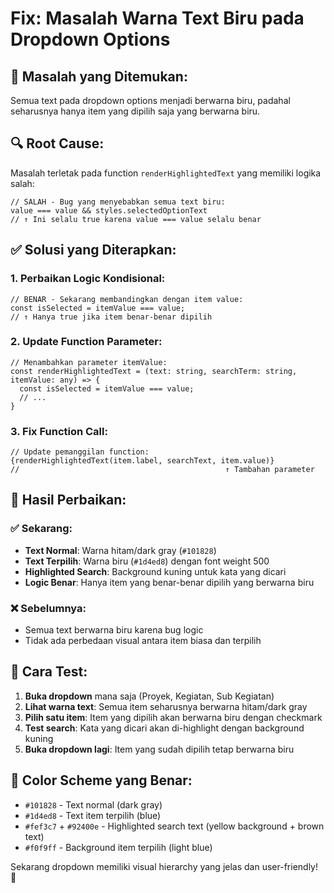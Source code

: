 # Fix: Masalah Warna Text Biru pada Dropdown Options

## 🐛 **Masalah yang Ditemukan:**
Semua text pada dropdown options menjadi berwarna biru, padahal seharusnya hanya item yang dipilih saja yang berwarna biru.

## 🔍 **Root Cause:**
Masalah terletak pada function `renderHighlightedText` yang memiliki logika salah:

```tsx
// SALAH - Bug yang menyebabkan semua text biru:
value === value && styles.selectedOptionText
// ↑ Ini selalu true karena value === value selalu benar
```

## ✅ **Solusi yang Diterapkan:**

### 1. **Perbaikan Logic Kondisional:**
```tsx
// BENAR - Sekarang membandingkan dengan item value:
const isSelected = itemValue === value;
// ↑ Hanya true jika item benar-benar dipilih
```

### 2. **Update Function Parameter:**
```tsx
// Menambahkan parameter itemValue:
const renderHighlightedText = (text: string, searchTerm: string, itemValue: any) => {
  const isSelected = itemValue === value;
  // ...
}
```

### 3. **Fix Function Call:**
```tsx
// Update pemanggilan function:
{renderHighlightedText(item.label, searchText, item.value)}
//                                              ↑ Tambahan parameter
```

## 🎨 **Hasil Perbaikan:**

### ✅ **Sekarang:**
- **Text Normal**: Warna hitam/dark gray (`#101828`)
- **Text Terpilih**: Warna biru (`#1d4ed8`) dengan font weight 500
- **Highlighted Search**: Background kuning untuk kata yang dicari
- **Logic Benar**: Hanya item yang benar-benar dipilih yang berwarna biru

### ❌ **Sebelumnya:**
- Semua text berwarna biru karena bug logic
- Tidak ada perbedaan visual antara item biasa dan terpilih

## 🧪 **Cara Test:**

1. **Buka dropdown** mana saja (Proyek, Kegiatan, Sub Kegiatan)
2. **Lihat warna text**: Semua item seharusnya berwarna hitam/dark gray
3. **Pilih satu item**: Item yang dipilih akan berwarna biru dengan checkmark
4. **Test search**: Kata yang dicari akan di-highlight dengan background kuning
5. **Buka dropdown lagi**: Item yang sudah dipilih tetap berwarna biru

## 🎯 **Color Scheme yang Benar:**

- `#101828` - Text normal (dark gray)
- `#1d4ed8` - Text item terpilih (blue)
- `#fef3c7` + `#92400e` - Highlighted search text (yellow background + brown text)
- `#f0f9ff` - Background item terpilih (light blue)

Sekarang dropdown memiliki visual hierarchy yang jelas dan user-friendly! 🎉
